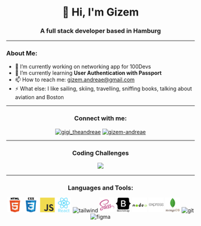 
  <h1 align="center"> 👋 Hi, I'm Gizem </h1>
  
  <h3 align="center">A full stack developer based in Hamburg</h3>


___
<div>
<h3>About Me:</h3>

- 🔭  I’m currently working on networking app for 100Devs
- 🌱 I’m currently learning **User Authentication with Passport**
- 📫 How to reach me: [gizem.andreae@gmail.com](mailto:gizem.andreae@gmail.com)
- ⚡ What else: 
    I like sailing, skiing, travelling, sniffing books, talking about aviation and Boston
  </div>
    
___


<div align="center">
<h3> Connect with me: </h3>
<a href="https://twitter.com/gigi_theandreae" target="_blank"><img align="center" src="https://raw.githubusercontent.com/rahuldkjain/github-profile-readme-generator/master/src/images/icons/Social/twitter.svg" alt="gigi_theandreae" height="30" width="40" /></a>
<a href="https://www.linkedin.com/in/gizem-andreae/" target="_blank"><img align="center" src="https://raw.githubusercontent.com/rahuldkjain/github-profile-readme-generator/master/src/images/icons/Social/linked-in-alt.svg" alt="gizem-andreae" height="30" width="40" /></a>
</div>



___



<div align="center">
<h3> Coding Challenges </h3>
<a href="https://www.codewars.com/users/Gigi_theandreae" target="_blank"><img src="https://www.codewars.com/users/Gigi_theandreae/badges/large" /></a>
</div>


___

<h3 align="center">Languages and Tools:</h3>
<p align="center">
<img src="https://raw.githubusercontent.com/devicons/devicon/master/icons/html5/html5-original-wordmark.svg" alt="html5" title="HTML5" width="40" height="40"/>
<img src="https://raw.githubusercontent.com/devicons/devicon/master/icons/css3/css3-original-wordmark.svg" alt="css3" title="CSS3" width="40" height="40"/>
<img src="https://raw.githubusercontent.com/devicons/devicon/master/icons/javascript/javascript-original.svg" alt="javascript" title="Javascript" width="40" height="40"/>
<img src="https://raw.githubusercontent.com/devicons/devicon/master/icons/react/react-original-wordmark.svg" alt="react" title="React" width="40" height="40"/>
<img src="https://www.vectorlogo.zone/logos/tailwindcss/tailwindcss-icon.svg" alt="tailwind" title="TailwindCSS" width="40" height="40"/>
<img src="https://raw.githubusercontent.com/devicons/devicon/master/icons/sass/sass-original.svg" alt="sass" title="SASS" width="40" height="40"/>
<img src="https://raw.githubusercontent.com/devicons/devicon/master/icons/bootstrap/bootstrap-plain-wordmark.svg" alt="bootstrap" title="Bootstrap" width="40" height="40"/>
<img src="https://raw.githubusercontent.com/devicons/devicon/master/icons/nodejs/nodejs-original-wordmark.svg" alt="nodejs" Title="Node" width="40" height="40"/>
<img src="https://raw.githubusercontent.com/devicons/devicon/master/icons/express/express-original-wordmark.svg" alt="express" title="Express" width="40" height="40"/>
<img src="https://raw.githubusercontent.com/devicons/devicon/master/icons/mongodb/mongodb-original-wordmark.svg" alt="mongodb" title="MongoDB" width="40" height="40"/>
<img src="https://www.vectorlogo.zone/logos/git-scm/git-scm-icon.svg" alt="git" title="Git" width="40" height="40"/>
<img src="https://www.vectorlogo.zone/logos/figma/figma-icon.svg" alt="figma" title="Figma" width="40" height="40"/>
</p>









